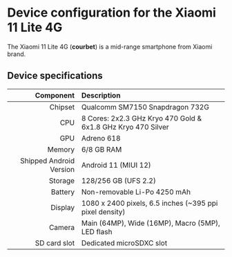 Device configuration for the Xiaomi 11 Lite 4G
==============================================================

The Xiaomi 11 Lite 4G (**courbet**) is a mid-range smartphone from Xiaomi brand.

## Device specifications

Component   | Description
-------:|:-------------------------
Chipset | Qualcomm SM7150 Snapdragon 732G
CPU     | 8 Cores: 2x2.3 GHz Kryo 470 Gold & 6x1.8 GHz Kryo 470 Silver
GPU     | Adreno 618
Memory  | 6/8 GB RAM
Shipped Android Version | Android 11 (MIUI 12)
Storage | 128/256 GB (UFS 2.2)
Battery | Non-removable Li-Po 4250 mAh
Display | 1080 x 2400 pixels, 6.5 inches (~395 ppi pixel density)
Camera  | Main (64MP), Wide (16MP), Macro (5MP), LED flash
SD card slot | Dedicated microSDXC slot
